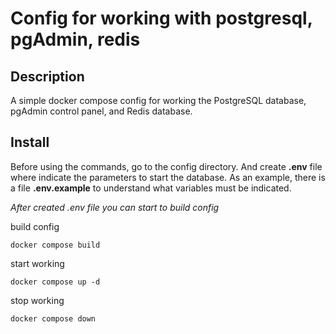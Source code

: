 # Config for working with postgresql, pgAdmin, redis

## Description

A simple docker compose config for working the PostgreSQL database, pgAdmin control panel, and Redis database.

## Install

Before using the commands, go to the config directory. And create **.env** file where indicate the parameters to start the database. As an example, there is a file **.env.example** to understand what variables must be indicated.

*After created .env file you can start to build config*

build config

```cli
docker compose build
```

start working

```cli
docker compose up -d
```

stop working

```cli
docker compose down 
```
